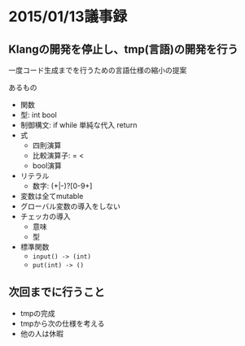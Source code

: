 # 2015/01/13議事録

## Klangの開発を停止し、tmp(言語)の開発を行う

一度コード生成までを行うための言語仕様の縮小の提案

あるもの
+ 関数
+ 型: int bool
+ 制御構文: if while 単純な代入 return
+ 式
  + 四則演算
  + 比較演算子: = <
  + bool演算
+ リテラル
  + 数字: (+|-)?[0-9+]
+ 変数は全てmutable
+ グローバル変数の導入をしない
+ チェッカの導入
  + 意味
  + 型
+ 標準関数
  + `input() -> (int)`
  + `put(int) -> ()`

## 次回までに行うこと

+ tmpの完成
+ tmpから次の仕様を考える
+ 他の人は休暇
